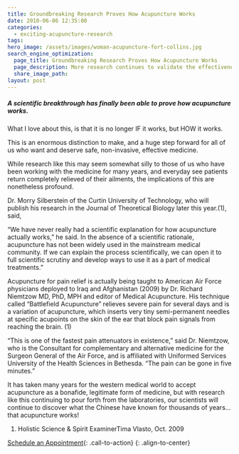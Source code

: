 ```yaml
---
title: Groundbreaking Research Proves How Acupuncture Works
date: 2010-06-06 12:35:00
categories:
  - exciting-acupuncture-research
tags:
hero_image: /assets/images/woman-acupuncture-fort-collins.jpg
search_engine_optimization:
  page_title: Groundbreaking Research Proves How Acupuncture Works
  page_description: More research continues to validate the effectiveness of acupuncture.
  share_image_path:
layout: post
---
```


##### A scientific breakthrough has finally been able to prove how acupuncture works.

What I love about this, is that it is no longer IF it works, but HOW it works.

This is an enormous distinction to make, and a huge step forward for all of us who want and deserve safe, non-invasive, effective medicine.

While research like this may seem somewhat silly to those of us who have been working with the medicine for many years, and everyday see patients return completely relieved of their ailments, the implications of this are nonetheless profound.

Dr. Morry Silberstein of the Curtin University of Technology, who will publish his research in the Journal of Theoretical Biology later this year.(1), said,

“We have never really had a scientific explanation for how acupuncture actually works,” he said. In the absence of a scientific rationale, acupuncture has not been widely used in the mainstream medical community. If we can explain the process scientifically, we can open it to full scientific scrutiny and develop ways to use it as a part of medical treatments.”

Acupuncture for pain relief is actually being taught to American Air Force physicians deployed to Iraq and Afghanistan (2009) by Dr. Richard Niemtzow MD, PhD, MPH and editor of Medical Acupuncture. His technique called “Battlefield Acupuncture” relieves severe pain for several days and is a variation of acupuncture, which inserts very tiny semi-permanent needles at specific acupoints on the skin of the ear that block pain signals from reaching the brain. (1)

“This is one of the fastest pain attenuators in existence,” said Dr. Niemtzow, who is the Consultant for complementary and alternative medicine for the Surgeon General of the Air Force, and is affiliated with Uniformed Services University of the Health Sciences in Bethesda. “The pain can be gone in five minutes.”

It has taken many years for the western medical world to accept acupuncture as a bonafide, legitimate form of medicine, but with research like this continuing to pour forth from the laboratories, our scientists will continue to discover what the Chinese have known for thousands of years…that acupuncture works!

1. Holistic Science & Spirit ExaminerTima Vlasto, Oct. 2009

[Schedule an Appointment](/make-an-appointment/){: .call-to-action}
{: .align-to-center}